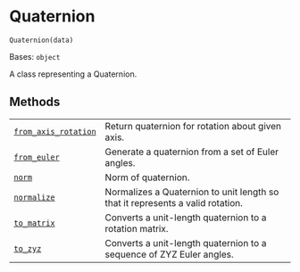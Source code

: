 # Quaternion

<span id="undefined" />

`Quaternion(data)`

Bases: `object`

A class representing a Quaternion.

## Methods

|                                                                                                                                                                                 |                                                                                |
| ------------------------------------------------------------------------------------------------------------------------------------------------------------------------------- | ------------------------------------------------------------------------------ |
| [`from_axis_rotation`](qiskit.quantum_info.Quaternion.from_axis_rotation#qiskit.quantum_info.Quaternion.from_axis_rotation "qiskit.quantum_info.Quaternion.from_axis_rotation") | Return quaternion for rotation about given axis.                               |
| [`from_euler`](qiskit.quantum_info.Quaternion.from_euler#qiskit.quantum_info.Quaternion.from_euler "qiskit.quantum_info.Quaternion.from_euler")                                 | Generate a quaternion from a set of Euler angles.                              |
| [`norm`](qiskit.quantum_info.Quaternion.norm#qiskit.quantum_info.Quaternion.norm "qiskit.quantum_info.Quaternion.norm")                                                         | Norm of quaternion.                                                            |
| [`normalize`](qiskit.quantum_info.Quaternion.normalize#qiskit.quantum_info.Quaternion.normalize "qiskit.quantum_info.Quaternion.normalize")                                     | Normalizes a Quaternion to unit length so that it represents a valid rotation. |
| [`to_matrix`](qiskit.quantum_info.Quaternion.to_matrix#qiskit.quantum_info.Quaternion.to_matrix "qiskit.quantum_info.Quaternion.to_matrix")                                     | Converts a unit-length quaternion to a rotation matrix.                        |
| [`to_zyz`](qiskit.quantum_info.Quaternion.to_zyz#qiskit.quantum_info.Quaternion.to_zyz "qiskit.quantum_info.Quaternion.to_zyz")                                                 | Converts a unit-length quaternion to a sequence of ZYZ Euler angles.           |
